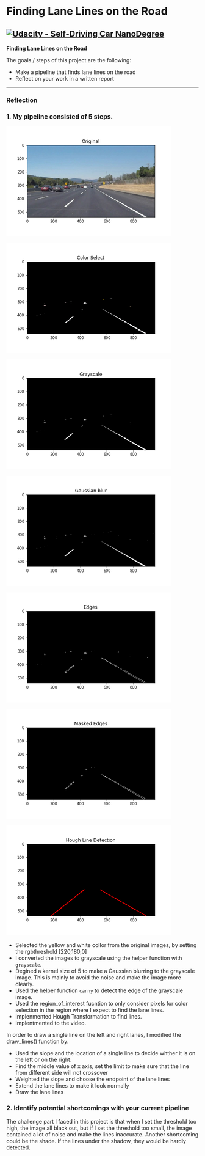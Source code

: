 # **Finding Lane Lines on the Road** 

[![Udacity - Self-Driving Car NanoDegree](https://s3.amazonaws.com/udacity-sdc/github/shield-carnd.svg)](http://www.udacity.com/drive)
---

**Finding Lane Lines on the Road**

The goals / steps of this project are the following:
* Make a pipeline that finds lane lines on the road
* Reflect on your work in a written report


[//]: # (Image References)


[color]: ./process/colorselect.png "colorselect"
[origin]: ./process/original.png "origin"
[grayscale]: ./process/grayscale.png "grayscale"
[Gussian]: ./process/gussian_blur.png "blur"
[edge]: ./process/edges.png "edges"
[masked]: ./process/masked_edges.png "masked"
[hough]: ./process/hough_line.png "hough"

----

### Reflection

### 1. My pipeline consisted of 5 steps.


   ![Alt Text][origin]
   
   ![Alt Text][color]
   
   ![Alt Text][grayscale]
   
   ![Alt Text][gussian]
   
   ![Alt Text][edge]
   
   ![Alt Text][masked]
   
   ![Alt Text][hough]
   
  - Selected the yellow and white collor from the original images, by setting the rgbthreshold [220,180,0]
  - I converted the images to grayscale using the helper function with `grayscale`.
  - Degined a kernel size of 5 to make a Gaussian blurring to the grayscale image. This is mainly to avoid the noise and make the image more clearly.
  - Used the helper function `canny` to detect the edge of the grayscale image.
  - Used the region_of_interest fucntion to only consider pixels for color selection in the region where I expect to find the lane lines.
  - Implenmented Hough Transformation to find lines.
  - Implentmented to the video.

In order to draw a single line on the left and right lanes, I modified the draw_lines() function by: 

  - Used the slope and the location of a single line to decide whther it is on the left or on the right.
  - Find the middle value of x axis, set the limit to make sure that the line from different side will not crossover
  - Weighted the slope and choose the endpoint of the lane lines
  - Extend the lane lines to make it look normally
  - Draw the lane lines



### 2. Identify potential shortcomings with your current pipeline


The challenge part I faced in this project is that when I set the threshold too high, the image all black out, but if I set the threshold too small, the image contained a lot of noise and make the lines inaccurate. Another shortcoming could be the shade. If the lines under the shadow, they would be hardly detected. 
